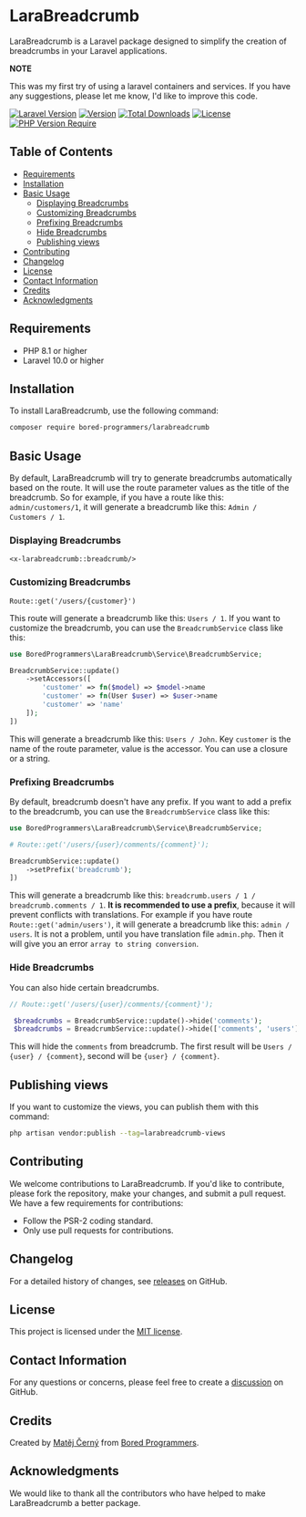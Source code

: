 # LaraBreadcrumb

LaraBreadcrumb is a Laravel package designed to simplify the creation of breadcrumbs in your Laravel applications.

__NOTE__

This was my first try of using a laravel containers and services. If you have any suggestions, please let me know,
I'd like to improve this code.

[![Laravel Version](https://img.shields.io/static/v1?label=laravel&message=%E2%89%A510.0&color=0078BE&logo=laravel)](https://laravel.com)
[![Version](http://poser.pugx.org/bored-programmers/larabreadcrumb/version)](https://packagist.org/packages/bored-programmers/larabreadcrumb)
[![Total Downloads](http://poser.pugx.org/bored-programmers/larabreadcrumb/downloads)](https://packagist.org/packages/bored-programmers/larabreadcrumb)
[![License](http://poser.pugx.org/bored-programmers/larabreadcrumb/license)](https://packagist.org/packages/bored-programmers/larabreadcrumb)
[![PHP Version Require](http://poser.pugx.org/bored-programmers/larabreadcrumb/require/php)](https://packagist.org/packages/bored-programmers/larabreadcrumb)

## Table of Contents

- [Requirements](#requirements)
- [Installation](#installation)
- [Basic Usage](#basic-usage)
    - [Displaying Breadcrumbs](#displaying-breadcrumbs)
    - [Customizing Breadcrumbs](#customizing-breadcrumbs)
    - [Prefixing Breadcrumbs](#prefixing-breadcrumbs)
    - [Hide Breadcrumbs](#hide-breadcrumbs)
    - [Publishing views](#publishing-views)
- [Contributing](#contributing)
- [Changelog](#changelog)
- [License](#license)
- [Contact Information](#contact-information)
- [Credits](#credits)
- [Acknowledgments](#acknowledgments)

## Requirements

- PHP 8.1 or higher
- Laravel 10.0 or higher

## Installation

To install LaraBreadcrumb, use the following command:

```bash
composer require bored-programmers/larabreadcrumb
```

## Basic Usage

By default, LaraBreadcrumb will try to generate breadcrumbs automatically based on the route.
It will use the route parameter values as the title of the breadcrumb.
So for example, if you have a route like this: `admin/customers/1`, it will generate a breadcrumb like this:
`Admin / Customers / 1`.

### Displaying Breadcrumbs

```blade
<x-larabreadcrumb::breadcrumb/>
```

### Customizing Breadcrumbs

`Route::get('/users/{customer}')`

This route will generate a breadcrumb like this: `Users / 1`.
If you want to customize the breadcrumb, you can use the `BreadcrumbService` class like this:

```php
use BoredProgrammers\LaraBreadcrumb\Service\BreadcrumbService;

BreadcrumbService::update()
    ->setAccessors([
        'customer' => fn($model) => $model->name
        'customer' => fn(User $user) => $user->name
        'customer' => 'name'
    ]);
])
```

This will generate a breadcrumb like this: `Users / John`. Key `customer` is the name of the route parameter, value is
the accessor. You can use a closure or a string.

### Prefixing Breadcrumbs

By default, breadcrumb doesn't have any prefix. If you want to add a prefix to the breadcrumb, you can use the
`BreadcrumbService` class like this:

```php
use BoredProgrammers\LaraBreadcrumb\Service\BreadcrumbService;

# Route::get('/users/{user}/comments/{comment}');

BreadcrumbService::update()
    ->setPrefix('breadcrumb');
])
```

This will generate a breadcrumb like this: `breadcrumb.users / 1 / breadcrumb.comments / 1`.
**It is recommended to use a prefix**, because it will prevent conflicts with translations.
For example if you have route
`Route::get('admin/users')`, it will generate a breadcrumb like this: `admin / users`. It is not a problem, until you
have translation file `admin.php`. Then it will give you an error `array to string conversion`.

### Hide Breadcrumbs

You can also hide certain breadcrumbs.

```php
// Route::get('/users/{user}/comments/{comment}');

 $breadcrumbs = BreadcrumbService::update()->hide('comments');
 $breadcrumbs = BreadcrumbService::update()->hide(['comments', 'users']);
```

This will hide the `comments` from breadcrumb.
The first result will be `Users / {user} / {comment}`, second will be `{user} / {comment}`.

## Publishing views

If you want to customize the views, you can publish them with this command:

```bash
php artisan vendor:publish --tag=larabreadcrumb-views
```

## Contributing

We welcome contributions to LaraBreadcrumb. If you'd like to contribute, please fork the repository, make your changes,
and
submit a pull request. We have a few requirements for contributions:

- Follow the PSR-2 coding standard.
- Only use pull requests for contributions.

## Changelog

For a detailed history of changes, see [releases](https://github.com/Bored-Programmers/larabreadcrumb/releases) on
GitHub.

## License

This project is licensed under
the [MIT license](https://github.com/Bored-Programmers/larabreadcrumb/blob/main/LICENSE.md).

## Contact Information

For any questions or concerns, please feel free to create
a [discussion](https://github.com/Bored-Programmers/larabreadcrumb/discussions) on GitHub.

## Credits

Created by [Matěj Černý](https://github.com/LeMatosDeFuk)
from [Bored Programmers](https://github.com/Bored-Programmers).

## Acknowledgments

We would like to thank all the contributors who have helped to make LaraBreadcrumb a better package.
